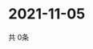 # 2021-11-05
  共 0条

  <!-- BEGIN -->
  <!-- 最后更新时间Fri Nov 05 2021 12:07:15 GMT+0000 (Coordinated Universal Time) -->
  
  <!-- END -->
  
  